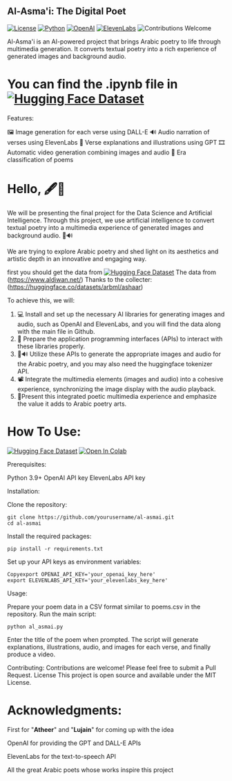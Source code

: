## Al-Asma'i: The Digital Poet

[![License](https://img.shields.io/badge/license-GPL%202.0-green)](https://opensource.org/licenses/GPL-2.0)
[![Python](https://img.shields.io/badge/python-3.9%2B-blue)](https://www.python.org/)
[![OpenAI](https://img.shields.io/badge/OpenAI-API-lightgrey)](https://www.openai.com/api/)
[![ElevenLabs](https://img.shields.io/badge/ElevenLabs-API-orange)](https://elevenlabs.io/)
![Contributions Welcome](https://img.shields.io/badge/contributions-welcome-brightgreen.svg?style=flat)

Al-Asma'i is an AI-powered project that brings Arabic poetry to life through multimedia generation. It converts textual poetry into a rich experience of generated images and background audio.

# You can find the .ipynb file in [![Hugging Face Dataset](https://img.shields.io/badge/🤗%20Hugging%20Face-.ipynb-blue)](https://huggingface.co/datasets/alwalid54321/Arabic_Poems/blob/main/Al_Asma'i.ipynb)


Features:

🖼️ Image generation for each verse using DALL-E
🔊 Audio narration of verses using ElevenLabs
📝 Verse explanations and illustrations using GPT
🎞️ Automatic video generation combining images and audio
🏰 Era classification of poems

# Hello, 🖋📜


We will be presenting the final project for the Data Science and Artificial Intelligence. Through this project, we use artificial intelligence to convert textual poetry into a multimedia experience of generated images and background audio. 🎨🔊

We are trying to explore Arabic poetry and shed light on its aesthetics and artistic depth in an innovative and engaging way.

first you should get the data from [![Hugging Face Dataset](https://img.shields.io/badge/🤗%20Hugging%20Face-Dataset-blue)](https://huggingface.co/datasets/alwalid54321/Arabic_Poems)
 The data from (https://www.aldiwan.net/) Thanks to the collecter: (https://huggingface.co/datasets/arbml/ashaar)


To achieve this, we will:

1. 💻 Install and set up the necessary AI libraries for generating images and audio, such as OpenAI and ElevenLabs, and you will find the data along with the main  file in Github.
2. 🔌 Prepare the application programming interfaces (APIs) to interact with these libraries properly.
3. 🎨🔊 Utilize these APIs to generate the appropriate images and audio for the Arabic poetry, and you may also need the huggingface tokenizer API.
4. 📽️ Integrate the multimedia elements (images and audio) into a cohesive experience, synchronizing the image display with the audio playback.
5. 🎉Present this integrated poetic multimedia experience and emphasize the value it adds to Arabic poetry arts.

# How To Use:

[![Hugging Face Dataset](https://img.shields.io/badge/🤗%20Hugging%20Face-Dataset-blue)](https://huggingface.co/datasets/alwalid54321/Arabic_Poems)
[![Open In Colab](https://colab.research.google.com/assets/colab-badge.svg)](https://colab.research.google.com/github/alwalid54321/Arabic_Poems/blob/main/Al_Asma'i.ipynb)

Prerequisites:

Python 3.9+
OpenAI API key
ElevenLabs API key

Installation:

Clone the repository:
```
git clone https://github.com/yourusername/al-asmai.git
cd al-asmai
```

Install the required packages:
```
pip install -r requirements.txt
```

Set up your API keys as environment variables:
```
Copyexport OPENAI_API_KEY='your_openai_key_here'
export ELEVENLABS_API_KEY='your_elevenlabs_key_here'
```

Usage:

Prepare your poem data in a CSV format similar to poems.csv in the repository.
Run the main script:
```
python al_asmai.py
```
Enter the title of the poem when prompted.
The script will generate explanations, illustrations, audio, and images for each verse, and finally produce a video.

Contributing:
Contributions are welcome! Please feel free to submit a Pull Request.
License
This project is open source and available under the MIT License.
# Acknowledgments:
First for "**Atheer**" and "**Lujain**" for coming up with the idea

OpenAI for providing the GPT and DALL-E APIs

ElevenLabs for the text-to-speech API

All the great Arabic poets whose works inspire this project

